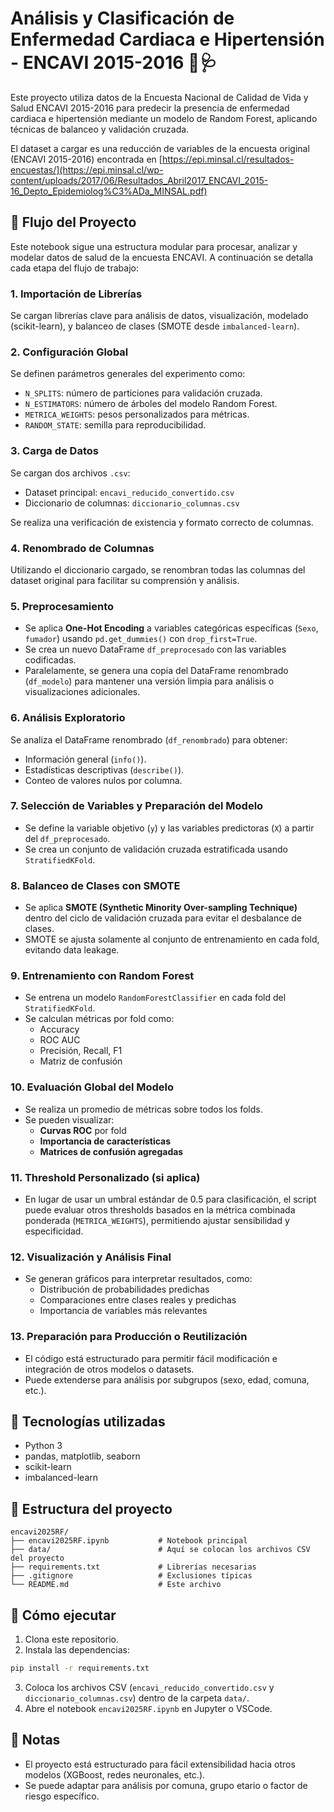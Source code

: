 # Análisis y Clasificación de Enfermedad Cardiaca e Hipertensión - ENCAVI 2015-2016 🧠🩺

Este proyecto utiliza datos de la Encuesta Nacional de Calidad de Vida y Salud ENCAVI 2015-2016 para predecir la presencia de enfermedad cardiaca e hipertensión mediante un modelo de Random Forest, aplicando técnicas de balanceo y validación cruzada.

El dataset a cargar es una reducción de variables de la encuesta original (ENCAVI 2015-2016) encontrada en 
[https://epi.minsal.cl/resultados-encuestas/](https://epi.minsal.cl/wp-content/uploads/2017/06/Resultados_Abril2017_ENCAVI_2015-16_Depto_Epidemiolog%C3%ADa_MINSAL.pdf)



## 🔁 Flujo del Proyecto

Este notebook sigue una estructura modular para procesar, analizar y modelar datos de salud de la encuesta ENCAVI. A continuación se detalla cada etapa del flujo de trabajo:

### 1. **Importación de Librerías**
Se cargan librerías clave para análisis de datos, visualización, modelado (scikit-learn), y balanceo de clases (SMOTE desde `imbalanced-learn`).

### 2. **Configuración Global**
Se definen parámetros generales del experimento como:
- `N_SPLITS`: número de particiones para validación cruzada.
- `N_ESTIMATORS`: número de árboles del modelo Random Forest.
- `METRICA_WEIGHTS`: pesos personalizados para métricas.
- `RANDOM_STATE`: semilla para reproducibilidad.

### 3. **Carga de Datos**
Se cargan dos archivos `.csv`:
- Dataset principal: `encavi_reducido_convertido.csv`
- Diccionario de columnas: `diccionario_columnas.csv`

Se realiza una verificación de existencia y formato correcto de columnas.

### 4. **Renombrado de Columnas**
Utilizando el diccionario cargado, se renombran todas las columnas del dataset original para facilitar su comprensión y análisis.

### 5. **Preprocesamiento**
- Se aplica **One-Hot Encoding** a variables categóricas específicas (`Sexo`, `fumador`) usando `pd.get_dummies()` con `drop_first=True`.
- Se crea un nuevo DataFrame `df_preprocesado` con las variables codificadas.
- Paralelamente, se genera una copia del DataFrame renombrado (`df_modelo`) para mantener una versión limpia para análisis o visualizaciones adicionales.

### 6. **Análisis Exploratorio**
Se analiza el DataFrame renombrado (`df_renombrado`) para obtener:
- Información general (`info()`).
- Estadísticas descriptivas (`describe()`).
- Conteo de valores nulos por columna.

### 7. **Selección de Variables y Preparación del Modelo**
- Se define la variable objetivo (`y`) y las variables predictoras (`X`) a partir del `df_preprocesado`.
- Se crea un conjunto de validación cruzada estratificada usando `StratifiedKFold`.

### 8. **Balanceo de Clases con SMOTE**
- Se aplica **SMOTE (Synthetic Minority Over-sampling Technique)** dentro del ciclo de validación cruzada para evitar el desbalance de clases.
- SMOTE se ajusta solamente al conjunto de entrenamiento en cada fold, evitando data leakage.

### 9. **Entrenamiento con Random Forest**
- Se entrena un modelo `RandomForestClassifier` en cada fold del `StratifiedKFold`.
- Se calculan métricas por fold como:
  - Accuracy
  - ROC AUC
  - Precisión, Recall, F1
  - Matriz de confusión

### 10. **Evaluación Global del Modelo**
- Se realiza un promedio de métricas sobre todos los folds.
- Se pueden visualizar:
  - **Curvas ROC** por fold
  - **Importancia de características**
  - **Matrices de confusión agregadas**

### 11. **Threshold Personalizado (si aplica)**
- En lugar de usar un umbral estándar de 0.5 para clasificación, el script puede evaluar otros thresholds basados en la métrica combinada ponderada (`METRICA_WEIGHTS`), permitiendo ajustar sensibilidad y especificidad.

### 12. **Visualización y Análisis Final**
- Se generan gráficos para interpretar resultados, como:
  - Distribución de probabilidades predichas
  - Comparaciones entre clases reales y predichas
  - Importancia de variables más relevantes

### 13. **Preparación para Producción o Reutilización**
- El código está estructurado para permitir fácil modificación e integración de otros modelos o datasets.
- Puede extenderse para análisis por subgrupos (sexo, edad, comuna, etc.).

## 🧪 Tecnologías utilizadas

- Python 3
- pandas, matplotlib, seaborn
- scikit-learn
- imbalanced-learn

## 📁 Estructura del proyecto

```
encavi2025RF/
├── encavi2025RF.ipynb           # Notebook principal
├── data/                        # Aquí se colocan los archivos CSV del proyecto
├── requirements.txt             # Librerías necesarias
├── .gitignore                   # Exclusiones típicas
└── README.md                    # Este archivo
```

## 🚀 Cómo ejecutar

1. Clona este repositorio.
2. Instala las dependencias:

```bash
pip install -r requirements.txt
```

3. Coloca los archivos CSV (`encavi_reducido_convertido.csv` y `diccionario_columnas.csv`) dentro de la carpeta `data/`.
4. Abre el notebook `encavi2025RF.ipynb` en Jupyter o VSCode.

## 📌 Notas

- El proyecto está estructurado para fácil extensibilidad hacia otros modelos (XGBoost, redes neuronales, etc.).
- Se puede adaptar para análisis por comuna, grupo etario o factor de riesgo específico.
